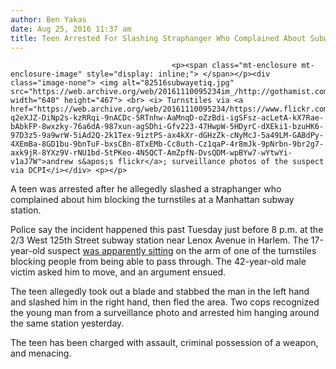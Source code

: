 ```yaml
---
author: Ben Yakas
date: Aug 25, 2016 11:37 am
title: Teen Arrested For Slashing Straphanger Who Complained About Subway Etiquette
---
```


	
										<p><span class="mt-enclosure mt-enclosure-image" style="display: inline;"> </span></p><div class="image-none"> <img alt="82516subwayetiq.jpg" src="https://web.archive.org/web/20161110095234im_/http://gothamist.com/attachments/byakas/82516subwayetiq.jpg" width="640" height="467"> <br> <i> Turnstiles via <a href="https://web.archive.org/web/20161110095234/https://www.flickr.com/photos/djwerdna/6086839365/in/photolist-q2eXJZ-DiNp2s-kzRRqi-9nACDc-5RTnhw-AaMnqD-oZzBdi-igSFsz-acLetA-kX7Rae-bAbkFP-8wxzky-76a6dA-987xun-agSDhi-Gfv223-47HwpW-5HDyrC-dXEki1-bzuHK6-97D3z5-9a9wrW-5iAd2Q-2k1Tex-9iztPS-ax4kXr-dGHzZk-cNyMcJ-5a49LM-GABdPy-4XEmBa-8GD1bu-9bnTuF-bxsCBn-8TxEMb-Cc8uth-Cz1qaP-4r8mJk-9pNrbn-9br2g7-axk9jR-8YXz9V-rNU1bd-5tPKeo-4N5QCT-AmZpfN-DvsQDM-wpBYw7-wYtwYi-v1aJ7W">andrew s&apos;s flickr</a>; surveillance photos of the suspect via DCPI</i></div> <p></p>

<p>A teen was arrested after he allegedly slashed a straphanger who complained about him blocking the turnstiles at a Manhattan subway station.</p>

<p>Police say the incident happened this past Tuesday just before 8 p.m. at the 2/3 West 125th Street subway station near Lenox Avenue in Harlem. The 17-year-old suspect <a href="https://web.archive.org/web/20161110095234/http://www.nydailynews.com/new-york/nyc-crime/subway-punk-knifes-straphanger-loitering-complaint-article-1.2765251">was apparently sitting</a> on the arm of one of the turnstiles blocking people from being able to pass through. The 42-year-old male victim asked him to move, and an argument ensued.</p>

<p>The teen allegedly took out a blade and stabbed the man in the left hand and slashed him in the right hand, then fled the area. Two cops recognized the young man from a surveillance photo and arrested him hanging around the same station yesterday. </p>

<p>The teen has been charged with assault, criminal possession of a weapon, and menacing. </p>					
										
									
				